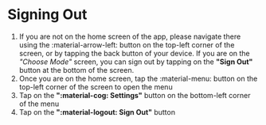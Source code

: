 # Signing Out

1. If you are not on the home screen of the app, please navigate there using the :material-arrow-left: button on the top-left corner of the screen, or by tapping the back button of your device. If you are on the *"Choose Mode"* screen, you can sign out by tapping on the **"Sign Out"** button at the bottom of the screen.
2. Once you are on the home screen, tap the :material-menu: button on the top-left corner of the screen to open the menu
3. Tap on the **":material-cog: Settings"** button on the bottom-left corner of the menu
4. Tap on the **":material-logout: Sign Out"** button
